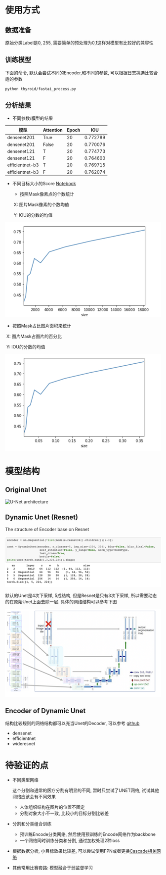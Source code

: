 

# 使用方式

## 数据准备

原始分类Label是0, 255, 需要简单的预处理为0,1这样对模型有比较好的兼容性



## 训练模型

下面的命令, 默认会尝试不同的Encoder,和不同的参数, 可以根据日志挑选比较合适的参数

```shell
python thyroid/fastai_process.py
```



## 分析结果

* 不同参数/模型的结果

| 模型            | Attention | Epoch | IOU      |
| --------------- | --------- | :---- | -------- |
| densenet201     | True      | 20    | 0.772789 |
| densenet201     | False     | 20    | 0.770076 |
| densenet121     | T         | 20    | 0.774773 |
| densenet121     | F         | 20    | 0.764600 |
| efficientnet-b3 | T         | 20    | 0.769715 |
| efficientnet-b3 | F         | 20    | 0.762074 |



* 不同目标大小的Score [Notebook](https://github.com/Flyfoxs/thyroid_seg/blob/master/notebook/sub_result_analysis.ipynb)

  * 按照Mask像素点的个数统计

  ​			X: 图片Mask像素的个数均值

  ​			Y: IOU的分数的均值

![image-20200806223113788](images/image-20200806223113788.png)

* 按照Mask占比图片面积来统计

​			X: 图片Mask占图片的百分比

​			Y: IOU的分数的均值



![](images/image-20200806223322953.png)



# 模型结构

## Original Unet



![U-Net architecture](https://docs.fast.ai/imgs/u-net-architecture.png)







## Dynamic Unet (Resnet)

The structure of Encoder base on Resnet

![image-20200806165126058](./images/image-20200806165126058.png)

默认的Unet是4次下采样, 5成结构, 但是Resnet是只有3次下采样, 所以需要动态的在原始Unet上面去除一层. 具体的网络结构可以参考下图

![image-20200806181449768](./images/image-20200806181449768.png)





## Encoder of Dynamic Unet

结构比较规则的网络结构都可以充当Unet的Decoder, 可以参考 [github](https://github.com/Flyfoxs/dynamic_unet)

* densenet
* efficientnet
* wideresnet





# 待验证的点

* 不同类型网络

  这个分割和通常的医疗分割有明显的不同, 暂时只尝试了UNET网络, 试试其他网络应该会有不同效果

  * 人体组织结构在图片的位置不固定
  * 分割对象大小不一致, 比较小的目标分割比较差

* 分割和分类组合训练

  * 预训练Encode分类网络, 然后使用预训练的Encode网络作为backbone
  * 一个网络同时训练分类和分割, 通过加权处理2种loss

* 根据数据分析, 小目标效果比较差, 可以尝试使用FPN或者更换[Cascade相关网络](https://zhuanlan.zhihu.com/p/57629509)

* 其他常用比赛套路: 模型融合于弱监督学习

  